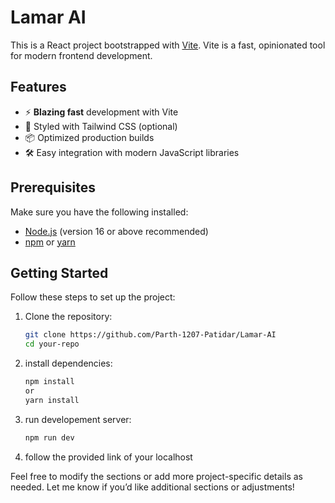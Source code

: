 # Lamar AI

This is a React project bootstrapped with [Vite](https://vitejs.dev/). Vite is a fast, opinionated tool for modern frontend development.

## Features

- ⚡ **Blazing fast** development with Vite
- 🎨 Styled with Tailwind CSS (optional)
- 📦 Optimized production builds
- 🛠️ Easy integration with modern JavaScript libraries

## Prerequisites

Make sure you have the following installed:

- [Node.js](https://nodejs.org/) (version 16 or above recommended)
- [npm](https://www.npmjs.com/) or [yarn](https://yarnpkg.com/)

## Getting Started

Follow these steps to set up the project:

1. Clone the repository:
   ```bash
   git clone https://github.com/Parth-1207-Patidar/Lamar-AI
   cd your-repo
2. install dependencies:
   ```bash
   npm install
   or
   yarn install
3. run developement server:
   ```bash
   npm run dev
4. follow the provided link of your localhost


Feel free to modify the sections or add more project-specific details as needed. Let me know if you’d like additional sections or adjustments!
